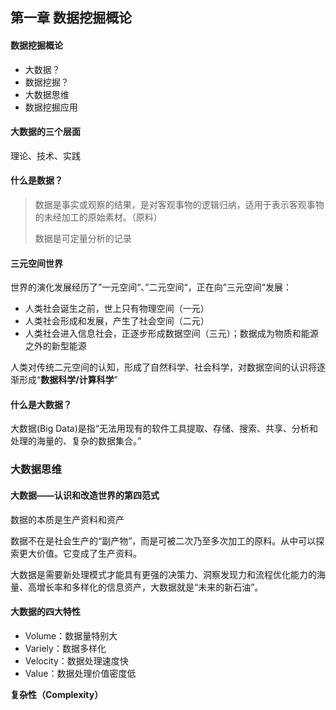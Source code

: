 ## 第一章 数据挖掘概论

#### 数据挖掘概论

- 大数据？
- 数据挖掘？
- 大数据思维
- 数据挖掘应用

#### 大数据的三个层面

理论、技术、实践

#### 什么是数据？

> 数据是事实或观察的结果，是对客观事物的逻辑归纳，适用于表示客观事物的未经加工的原始素材。（原料）
>
> 数据是可定量分析的记录

#### 三元空间世界

世界的演化发展经历了”一元空间“、”二元空间“，正在向”三元空间“发展：

- 人类社会诞生之前，世上只有物理空间（一元）
- 人类社会形成和发展，产生了社会空间（二元）
- 人类社会进入信息社会，正逐步形成数据空间（三元）；数据成为物质和能源之外的新型能源

人类对传统二元空间的认知，形成了自然科学、社会科学，对数据空间的认识将逐渐形成“**数据科学/计算科学**”

#### 什么是大数据？

大数据(Big Data)是指“无法用现有的软件工具提取、存储、搜索、共享、分析和处理的海量的、复杂的数据集合。”

### 大数据思维

#### 大数据——认识和改造世界的第四范式

数据的本质是生产资料和资产

数据不在是社会生产的“副产物”，而是可被二次乃至多次加工的原料。从中可以探索更大价值。它变成了生产资料。

大数据是需要新处理模式才能具有更强的决策力、洞察发现力和流程优化能力的海量、高增长率和多样化的信息资产，大数据就是“未来的新石油”。

#### 大数据的四大特性

- Volume：数据量特别大
- Variely：数据多样化
- Velocity：数据处理速度快
- Value：数据处理价值密度低

**复杂性（Complexity）**

